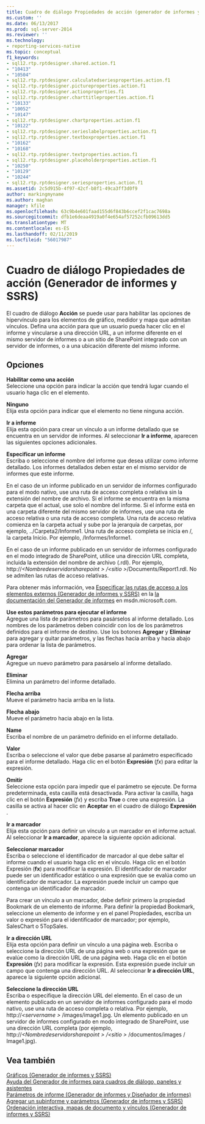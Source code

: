 ```yaml
---
title: Cuadro de diálogo Propiedades de acción (generador de informes y SSRS) | Microsoft Docs
ms.custom: ''
ms.date: 06/13/2017
ms.prod: sql-server-2014
ms.reviewer: ''
ms.technology:
- reporting-services-native
ms.topic: conceptual
f1_keywords:
- sql12.rtp.rptdesigner.shared.action.f1
- "10413"
- "10504"
- sql12.rtp.rptdesigner.calculatedseriesproperties.action.f1
- sql12.rtp.rptdesigner.pictureproperties.action.f1
- sql12.rtp.rptdesigner.actionproperties.f1
- sql12.rtp.rptdesigner.charttitleproperties.action.f1
- "10133"
- "10052"
- "10147"
- sql12.rtp.rptdesigner.chartproperties.action.f1
- "10122"
- sql12.rtp.rptdesigner.serieslabelproperties.action.f1
- sql12.rtp.rptdesigner.textboxproperties.action.f1
- "10162"
- "10168"
- sql12.rtp.rptdesigner.textproperties.action.f1
- sql12.rtp.rptdesigner.placeholderproperties.action.f1
- "10250"
- "10129"
- "10244"
- sql12.rtp.rptdesigner.seriesproperties.action.f1
ms.assetid: 2c5d915b-4f97-42cf-b8f1-49ca3ff3d0f9
author: markingmyname
ms.author: maghan
manager: kfile
ms.openlocfilehash: 63c9b4e601faad155d6f843b6ccef2f1cac7698a
ms.sourcegitcommit: dfb1e6deaa4919a0f4e654af57252cfb09613dd5
ms.translationtype: MT
ms.contentlocale: es-ES
ms.lasthandoff: 02/11/2019
ms.locfileid: "56017987"
---
```

# <a name="action-properties-dialog-box-report-builder-and-ssrs"></a>Cuadro de diálogo Propiedades de acción (Generador de informes y SSRS)
  El cuadro de diálogo **Acción** se puede usar para habilitar las opciones de hipervínculo para los elementos de gráfico, medidor y mapa que admitan vínculos. Defina una acción para que un usuario pueda hacer clic en el informe y vincularse a una dirección URL, a un informe diferente en el mismo servidor de informes o a un sitio de SharePoint integrado con un servidor de informes, o a una ubicación diferente del mismo informe.  
  
## <a name="options"></a>Opciones  
 **Habilitar como una acción**  
 Seleccione una opción para indicar la acción que tendrá lugar cuando el usuario haga clic en el elemento.  
  
 **Ninguno**  
 Elija esta opción para indicar que el elemento no tiene ninguna acción.  
  
 **Ir a informe**  
 Elija esta opción para crear un vínculo a un informe detallado que se encuentra en un servidor de informes. Al seleccionar **Ir a informe**, aparecen las siguientes opciones adicionales.  
  
 **Especificar un informe**  
 Escriba o seleccione el nombre del informe que desea utilizar como informe detallado. Los informes detallados deben estar en el mismo servidor de informes que este informe.  
  
 En el caso de un informe publicado en un servidor de informes configurado para el modo nativo, use una ruta de acceso completa o relativa sin la extensión del nombre de archivo. Si el informe se encuentra en la misma carpeta que el actual, use solo el nombre del informe. Si el informe está en una carpeta diferente del mismo servidor de informes, use una ruta de acceso relativa o una ruta de acceso completa. Una ruta de acceso relativa comienza en la carpeta actual y sube por la jerarquía de carpetas, por ejemplo, ../Carpeta2/Informe1. Una ruta de acceso completa se inicia en /, la carpeta Inicio. Por ejemplo, /Informes/Informe1.  
  
 En el caso de un informe publicado en un servidor de informes configurado en el modo integrado de SharePoint, utilice una dirección URL completa, incluida la extensión del nombre de archivo (.rdl). Por ejemplo, http://*\<Nombredeservidorsharepoint > /\<sitio >*/Documents/Report1.rdl. No se admiten las rutas de acceso relativas.  
  
 Para obtener más información, vea [Especificar las rutas de acceso a los elementos externos &#40;Generador de informes y SSRS&#41;](report-design/specifying-paths-to-external-items-report-builder-and-ssrs.md) en la [la documentación del Generador de informes](https://go.microsoft.com/fwlink/?LinkId=154494) en msdn.microsoft.com.  
  
 **Use estos parámetros para ejecutar el informe**  
 Agregue una lista de parámetros para pasárselos al informe detallado. Los nombres de los parámetros deben coincidir con los de los parámetros definidos para el informe de destino. Use los botones **Agregar** y **Eliminar** para agregar y quitar parámetros, y las flechas hacia arriba y hacia abajo para ordenar la lista de parámetros.  
  
 **Agregar**  
 Agregue un nuevo parámetro para pasárselo al informe detallado.  
  
 **Eliminar**  
 Elimina un parámetro del informe detallado.  
  
 **Flecha arriba**  
 Mueve el parámetro hacia arriba en la lista.  
  
 **Flecha abajo**  
 Mueve el parámetro hacia abajo en la lista.  
  
 **Name**  
 Escriba el nombre de un parámetro definido en el informe detallado.  
  
 **Valor**  
 Escriba o seleccione el valor que debe pasarse al parámetro especificado para el informe detallado. Haga clic en el botón **Expresión** (*fx*) para editar la expresión.  
  
 **Omitir**  
 Seleccione esta opción para impedir que el parámetro se ejecute. De forma predeterminada, esta casilla está desactivada. Para activar la casilla, haga clic en el botón **Expresión** (*fx*) y escriba **True** o cree una expresión. La casilla se activa al hacer clic en **Aceptar** en el cuadro de diálogo **Expresión** .  
  
 **Ir a marcador**  
 Elija esta opción para definir un vínculo a un marcador en el informe actual. Al seleccionar **Ir a marcador**, aparece la siguiente opción adicional.  
  
 **Seleccionar marcador**  
 Escriba o seleccione el identificador de marcador al que debe saltar el informe cuando el usuario haga clic en el vínculo. Haga clic en el botón Expresión (**fx**) para modificar la expresión. El identificador de marcador puede ser un identificador estático o una expresión que se evalúa como un identificador de marcador. La expresión puede incluir un campo que contenga un identificador de marcador.  
  
 Para crear un vínculo a un marcador, debe definir primero la propiedad Bookmark de un elemento de informe. Para definir la propiedad Bookmark, seleccione un elemento de informe y en el panel Propiedades, escriba un valor o expresión para el identificador de marcador; por ejemplo, SalesChart o 5TopSales.  
  
 **Ir a dirección URL**  
 Elija esta opción para definir un vínculo a una página web. Escriba o seleccione la dirección URL de una página web o una expresión que se evalúe como la dirección URL de una página web. Haga clic en el botón **Expresión** (*fx*) para modificar la expresión. Esta expresión puede incluir un campo que contenga una dirección URL. Al seleccionar **Ir a dirección URL**, aparece la siguiente opción adicional.  
  
 **Seleccione la dirección URL**  
 Escriba o especifique la dirección URL del elemento. En el caso de un elemento publicado en un servidor de informes configurado para el modo nativo, use una ruta de acceso completa o relativa. Por ejemplo, http://*\<servername >*  /images/image1.jpg. Un elemento publicado en un servidor de informes configurado en modo integrado de SharePoint, use una dirección URL completa (por ejemplo, http://*\<Nombredeservidorsharepoint > /\<sitio >*  /documentos/images / Image1.jpg).  
  
## <a name="see-also"></a>Vea también  
 [Gráficos &#40;Generador de informes y SSRS&#41;](report-design/charts-report-builder-and-ssrs.md)   
 [Ayuda del Generador de informes para cuadros de diálogo, paneles y asistentes](../../2014/reporting-services/report-builder-help-for-dialog-boxes-panes-and-wizards.md)   
 [Parámetros de informe &#40;Generador de informes y Diseñador de informes&#41;](report-design/report-parameters-report-builder-and-report-designer.md)   
 [Agregar un subinforme y parámetros &#40;Generador de informes y SSRS&#41;](report-design/add-a-subreport-and-parameters-report-builder-and-ssrs.md)   
 [Ordenación interactiva, mapas de documento y vínculos &#40;Generador de informes y SSRS&#41;](report-design/interactive-sort-document-maps-and-links-report-builder-and-ssrs.md)  
  
  
